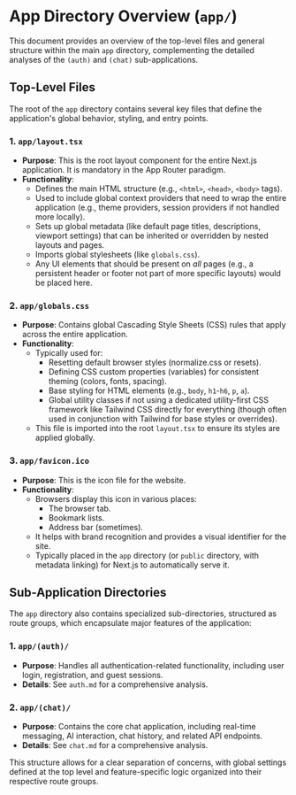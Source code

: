 # App Directory Overview (`app/`)

This document provides an overview of the top-level files and general structure within the main `app` directory, complementing the detailed analyses of the `(auth)` and `(chat)` sub-applications.

## Top-Level Files

The root of the `app` directory contains several key files that define the application's global behavior, styling, and entry points.

### 1. `app/layout.tsx`
   - **Purpose**: This is the root layout component for the entire Next.js application. It is mandatory in the App Router paradigm.
   - **Functionality**:
     - Defines the main HTML structure (e.g., `<html>`, `<head>`, `<body>` tags).
     - Used to include global context providers that need to wrap the entire application (e.g., theme providers, session providers if not handled more locally).
     - Sets up global metadata (like default page titles, descriptions, viewport settings) that can be inherited or overridden by nested layouts and pages.
     - Imports global stylesheets (like `globals.css`).
     - Any UI elements that should be present on *all* pages (e.g., a persistent header or footer not part of more specific layouts) would be placed here.

### 2. `app/globals.css`
   - **Purpose**: Contains global Cascading Style Sheets (CSS) rules that apply across the entire application.
   - **Functionality**:
     - Typically used for:
       - Resetting default browser styles (normalize.css or resets).
       - Defining CSS custom properties (variables) for consistent theming (colors, fonts, spacing).
       - Base styling for HTML elements (e.g., `body`, `h1`-`h6`, `p`, `a`).
       - Global utility classes if not using a dedicated utility-first CSS framework like Tailwind CSS directly for everything (though often used in conjunction with Tailwind for base styles or overrides).
     - This file is imported into the root `layout.tsx` to ensure its styles are applied globally.

### 3. `app/favicon.ico`
   - **Purpose**: This is the icon file for the website.
   - **Functionality**:
     - Browsers display this icon in various places:
       - The browser tab.
       - Bookmark lists.
       - Address bar (sometimes).
     - It helps with brand recognition and provides a visual identifier for the site.
     - Typically placed in the `app` directory (or `public` directory, with metadata linking) for Next.js to automatically serve it.

## Sub-Application Directories

The `app` directory also contains specialized sub-directories, structured as route groups, which encapsulate major features of the application:

### 1. `app/(auth)/`
   - **Purpose**: Handles all authentication-related functionality, including user login, registration, and guest sessions.
   - **Details**: See `auth.md` for a comprehensive analysis.

### 2. `app/(chat)/`
   - **Purpose**: Contains the core chat application, including real-time messaging, AI interaction, chat history, and related API endpoints.
   - **Details**: See `chat.md` for a comprehensive analysis.

This structure allows for a clear separation of concerns, with global settings defined at the top level and feature-specific logic organized into their respective route groups.
